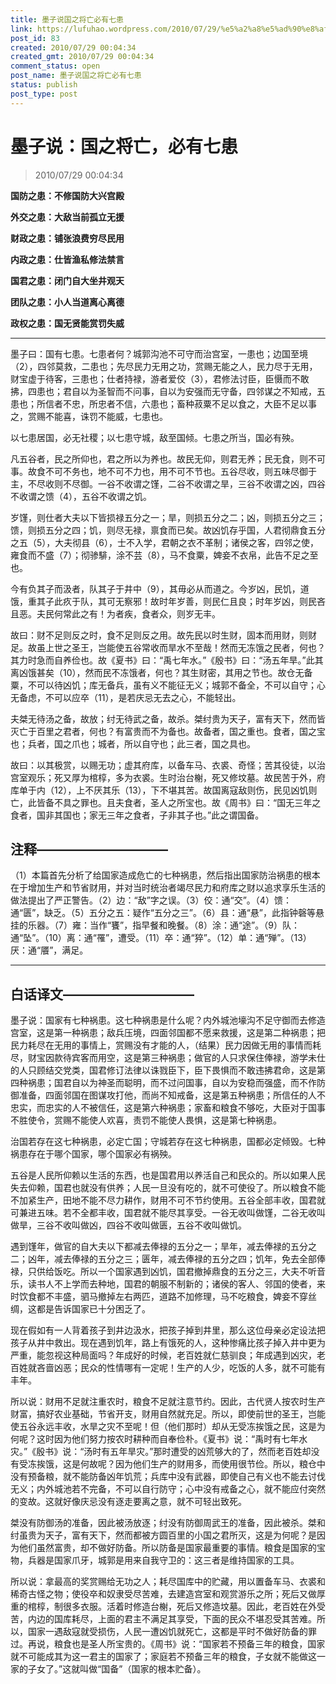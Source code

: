 ```yaml
---
title: 墨子说国之将亡必有七患
link: https://lufuhao.wordpress.com/2010/07/29/%e5%a2%a8%e5%ad%90%e8%af%b4%ef%bc%9a%e5%9b%bd%e4%b9%8b%e5%b0%86%e4%ba%a1%ef%bc%8c%e5%bf%85%e6%9c%89%e4%b8%83%e6%82%a3/
post_id: 83
created: 2010/07/29 00:04:34
created_gmt: 2010/07/29 00:04:34
comment_status: open
post_name: 墨子说国之将亡必有七患
status: publish
post_type: post
---
```


# 墨子说：国之将亡，必有七患

> 2010/07/29 00:04:34

 

**国防之患：不修国防大兴宫殿**

**外交之患：大敌当前孤立无援**

**财政之患：铺张浪费穷尽民用**

**内政之患：仕皆渔私修法禁言**

**国君之患：闭门自大坐井观天**

**团队之患：小人当道离心离德**

**政权之患：国无贤能赏罚失威**

***

墨子曰：国有七患。七患者何？城郭沟池不可守而治宫室，一患也；边国至境（2），四邻莫救，二患也；先尽民力无用之功，赏赐无能之人，民力尽于无用，财宝虚于待客，三患也；仕者持禄，游者爱佼（3），君修法讨臣，臣慑而不敢拂，四患也；君自以为圣智而不问事，自以为安强而无守备，四邻谋之不知戒，五患也；所信者不忠，所忠者不信，六患也；畜种菽粟不足以食之，大臣不足以事之，赏赐不能喜，诛罚不能威，七患也。

以七患居国，必无社稷；以七患守城，敌至国倾。七患之所当，国必有殃。

凡五谷者，民之所仰也，君之所以为养也。故民无仰，则君无养；民无食，则不可事。故食不可不务也，地不可不力也，用不可不节也。五谷尽收，则五味尽御于主，不尽收则不尽御。一谷不收谓之馑，二谷不收谓之旱，三谷不收谓之凶，四谷不收谓之馈（4），五谷不收谓之饥。

岁馑，则仕者大夫以下皆损禄五分之一；旱，则损五分之二；凶，则损五分之三；馈，则损五分之四；饥，则尽无禄，禀食而已矣。故凶饥存乎国，人君彻鼎食五分之五（5），大夫彻县（6），士不入学，君朝之衣不革制；诸侯之客，四邻之使，雍食而不盛（7）；彻骖騑，涂不芸（8），马不食粟，婢妾不衣帛，此告不足之至也。

今有负其子而汲者，队其子于井中（9），其毋必从而道之。今岁凶，民饥，道饿，重其子此疚于队，其可无察邪！故时年岁善，则民仁且良；时年岁凶，则民吝且恶。夫民何常此之有！为者疾，食者众，则岁无丰。

故曰：财不足则反之时，食不足则反之用。故先民以时生财，固本而用财，则财足。故虽上世之圣王，岂能使五谷常收而旱水不至哉！然而无冻饿之民者，何也？其力时急而自养俭也。故《夏书》曰：“禹七年水。”《殷书》曰：“汤五年旱。”此其离凶饿甚矣（10），然而民不冻饿者，何也？其生财密，其用之节也。故仓无备粟，不可以待凶饥；库无备兵，虽有义不能征无义；城郭不备全，不可以自守；心无备虑，不可以应卒（11），是若庆忌无去之心，不能轻出。

夫桀无待汤之备，故放；纣无待武之备，故杀。桀纣贵为天子，富有天下，然而皆灭亡于百里之君者，何也？有富贵而不为备也。故备者，国之重也。食者，国之宝也；兵者，国之爪也；城者，所以自守也；此三者，国之具也。

故曰：以其极赏，以赐无功；虚其府库，以备车马、衣裘、奇怪；苦其役徒，以治宫室观乐；死又厚为棺椁，多为衣裘。生时治台榭，死又修坟墓。故民苦于外，府库单于内（12），上不厌其乐（13），下不堪其苦。故国离寇敌则伤，民见凶饥则亡，此皆备不具之罪也。且夫食者，圣人之所宝也。故《周书》曰：“国无三年之食者，国非其国也；家无三年之食者，子非其子也。”此之谓国备。

## 注释——————————

（1）本篇首先分析了给国家造成危亡的七种祸患，然后指出国家防治祸患的根本在于增加生产和节省财用，并对当时统治者竭尽民力和府库之财以追求享乐生活的做法提出了严正警告。（2）边：“敌”字之误。（3）佼：通“交”。（4）馈：通“匮”，缺乏。（5）五分之五：疑作“五分之三”。（6）县：通“悬”，此指钟磬等悬挂的乐器。（7）雍：当作“饔”，指早餐和晚餐。（8）涂：通“途”。（9）队：通“坠”。（10）离：通“罹”，遭受。（11）卒：通“猝”。（12）单：通“殚”。（13）厌：通“餍”，满足。

***

## 白话译文——————————

墨子说：国家有七种祸患。这七种祸患是什么呢？内外城池壕沟不足守御而去修造宫室，这是第一种祸患；敌兵压境，四面邻国都不愿来救援，这是第二种祸患；把民力耗尽在无用的事情上，赏赐没有才能的人，（结果）民力因做无用的事情而耗尽，财宝因款待宾客而用空，这是第三种祸患；做官的人只求保住俸禄，游学未仕的人只顾结交党类，国君修订法律以诛戮臣下，臣下畏惧而不敢违拂君命，这是第四种祸患；国君自以为神圣而聪明，而不过问国事，自以为安稳而强盛，而不作防御准备，四面邻国在图谋攻打他，而尚不知戒备，这是第五种祸患；所信任的人不忠实，而忠实的人不被信任，这是第六种祸患；家畜和粮食不够吃，大臣对于国事不胜使令，赏赐不能使人欢喜，责罚不能使人畏惧，这是第七种祸患。

治国若存在这七种祸患，必定亡国；守城若存在这七种祸患，国都必定倾毁。七种祸患存在于哪个国家，哪个国家必有祸殃。

五谷是人民所仰赖以生活的东西，也是国君用以养活自己和民众的。所以如果人民失去仰赖，国君也就没有供养；人民一旦没有吃的，就不可使役了。所以粮食不能不加紧生产，田地不能不尽力耕作，财用不可不节约使用。五谷全部丰收，国君就可兼进五味。若不全都丰收，国君就不能尽其享受。一谷无收叫做馑，二谷无收叫做旱，三谷不收叫做凶，四谷不收叫做匮，五谷不收叫做饥。

遇到馑年，做官的自大夫以下都减去俸禄的五分之一；旱年，减去俸禄的五分之二；凶年，减去俸禄的五分之三；匮年，减去俸禄的五分之四；饥年，免去全部俸禄，只供给饭吃。所以一个国家遇到凶饥，国君撤掉鼎食的五分之三，大夫不听音乐，读书人不上学而去种地，国君的朝服不制新的；诸侯的客人、邻国的使者，来时饮食都不丰盛，驷马撤掉左右两匹，道路不加修理，马不吃粮食，婢妾不穿丝绸，这都是告诉国家已十分困乏了。

现在假如有一人背着孩子到井边汲水，把孩子掉到井里，那么这位母亲必定设法把孩子从井中救出。现在遇到饥年，路上有饿死的人，这种惨痛比孩子掉入井中更为严重，能忽视这种局面吗？年成好的时候，老百姓就仁慈驯良；年成遇到凶灾，老百姓就吝啬凶恶；民众的性情哪有一定呢！生产的人少，吃饭的人多，就不可能有丰年。

所以说：财用不足就注重农时，粮食不足就注意节约。因此，古代贤人按农时生产财富，搞好农业基础，节省开支，财用自然就充足。所以，即使前世的圣王，岂能使五谷永远丰收，水旱之灾不至呢！但（他们那时）却从无受冻挨饿之民，这是为何呢？这时因为他们努力按农时耕种而自奉俭朴。《夏书》说：“禹时有七年水灾。”《殷书》说：“汤时有五年旱灾。”那时遭受的凶荒够大的了，然而老百姓却没有受冻挨饿，这是何故呢？因为他们生产的财用多，而使用很节俭。所以，粮仓中没有预备粮，就不能防备凶年饥荒；兵库中没有武器，即使自己有义也不能去讨伐无义；内外城池若不完备，不可以自行防守；心中没有戒备之心，就不能应付突然的变故。这就好像庆忌没有逐走要离之意，就不可轻出致死。

桀没有防御汤的准备，因此被汤放逐；纣没有防御周武王的准备，因此被杀。桀和纣虽贵为天子，富有天下，然而都被方圆百里的小国之君所灭，这是为何呢？是因为他们虽然富贵，却不做好防备。所以防备是国家最重要的事情。粮食是国家的宝物，兵器是国家爪牙，城郭是用来自我守卫的：这三者是维持国家的工具。

所以说：拿最高的奖赏赐给无功之人；耗尽国库中的贮藏，用以置备车马、衣裘和稀奇古怪之物；使役卒和奴隶受尽苦难，去建造宫室和观赏游乐之所；死后又做厚重的棺椁，制很多衣服。活着时修造台榭，死后又修造坟墓。因此，老百姓在外受苦，内边的国库耗尽，上面的君主不满足其享受，下面的民众不堪忍受其苦难。所以，国家一遇敌寇就受损伤，人民一遭凶饥就死亡，这都是平时不做好防备的罪过。再说，粮食也是圣人所宝贵的。《周书》说：“国家若不预备三年的粮食，国家就不可能成其为这一君主的国家了；家庭若不预备三年的粮食，子女就不能做这一家的子女了。”这就叫做“国备”（国家的根本贮备）。
